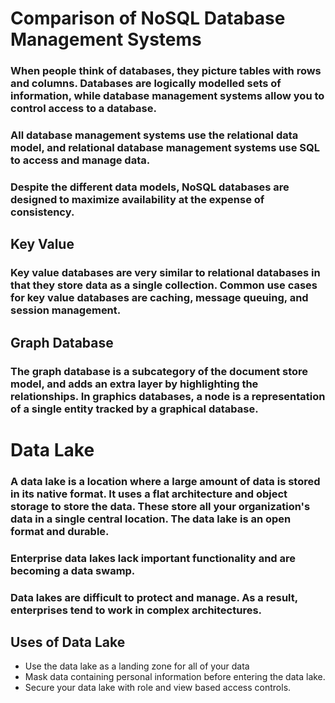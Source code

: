 # Comparison of NoSQL Database Management Systems
### When people think of databases, they picture tables with rows and columns. Databases are logically modelled sets of information, while database management systems allow you to control access to a database. 
### All database management systems use the relational data model, and relational database management systems use SQL to access and manage data. 
### Despite the different data models, NoSQL databases are designed to maximize availability at the expense of consistency.
## Key Value
### Key value databases are very similar to relational databases in that they store data as a single collection. Common use cases for key value databases are caching, message queuing, and session management.
## Graph Database
### The graph database is a subcategory of the document store model, and adds an extra layer by highlighting the relationships. In graphics databases, a node is a representation of a single entity tracked by a graphical database.



# Data Lake
### A data lake is a location where a large amount of data is stored in its native format. It uses a flat architecture and object storage to store the data. These store all your organization's data in a single central location. The data lake is an open format and durable. 
### Enterprise data lakes lack important functionality and are becoming a data swamp.
###  Data lakes are difficult to protect and manage. As a result, enterprises tend to work in complex architectures.
## Uses of Data Lake
- Use the data lake as a landing zone for all of your data
- Mask data containing personal information before entering the data lake.
- Secure your data lake with role and view based access controls.
